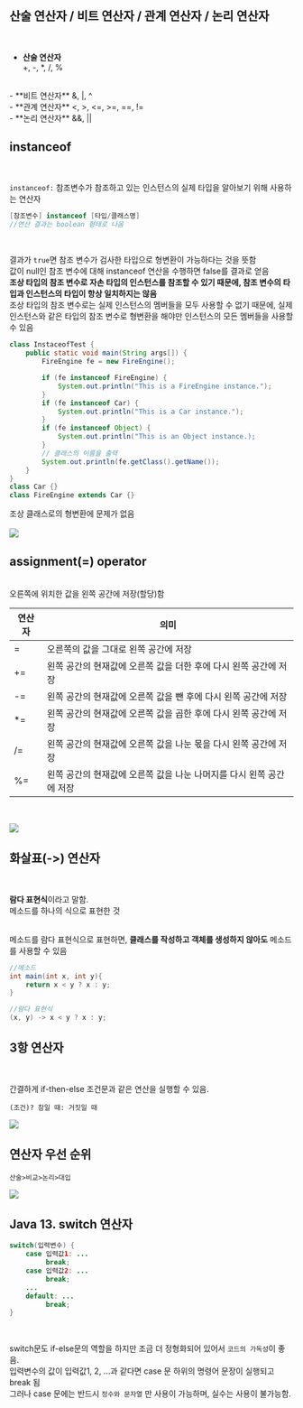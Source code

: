 ## 산술 연산자 / 비트 연산자 / 관계 연산자 / 논리 연산자
&nbsp;  

- **산술 연산자**  
+, -, *, /, %  
<br>
- **비트 연산자**  
&, |, ^  
<br>
- **관계 연산자**  
<, >, <=, >=, ==, !=  
<br>
- **논리 연산자**  
&&, ||  
<br>

## instanceof
<br>

`instanceof:` 참조변수가 참조하고 있는 인스턴스의 실제 타입을 알아보기 위해 사용하는 연산자  

```java
[참조변수] instanceof [타입/클래스명]
//연산 결과는 boolean 형태로 나옴
``` 
<br>

결과가 `true`면 참조 변수가 검사한 타입으로 형변환이 가능하다는 것을 뜻함  
값이 null인 참조 변수에 대해 instanceof 연산을 수행하면 false를 결과로 얻음  
**조상 타입의 참조 변수로 자손 타입의 인스턴스를 참조할 수 있기 때문에, 참조 변수의 타입과 인스턴스의 타입이 항상 일치하지는 않음**  
조상 타입의 참조 변수로는 실제 인스턴스의 멤버들을 모두 사용할 수 없기 때문에, 실제 인스턴스와 같은 타입의 참조 변수로 형변환을 해야만 인스턴스의 모든 멤버들을 사용할 수 있음

```java
class InstaceofTest {
    public static void main(String args[]) {
        FireEngine fe = new FireEngine();

        if (fe instanceof FireEngine) {
            System.out.println("This is a FireEngine instance.");
        }
        if (fe instanceof Car) {
            System.out.println("This is a Car instance.");
        }
        if (fe instanceof Object) {
            System.out.println("This is an Object instance.);
        }
        // 클래스의 이름을 출력
        System.out.println(fe.getClass().getName()); 
    }
}
class Car {}
class FireEngine extends Car {}
```

조상 클래스로의 형변환에 문제가 없음  
<br>
![](./assets/instanceof.png)

## assignment(=) operator
&nbsp;  
오른쪽에 위치한 값을 왼쪽 공간에 저장(할당)함

| 연산자 | 의미                                                                |
| ------ | -------------------------------------------------------------------- |
| =      | 오른쪽의 값을 그대로 왼쪽 공간에 저장                              |
| +=     | 왼쪽 공간의 현재값에 오른쪽 값을 더한 후에 다시 왼쪽 공간에 저장     |
| -=     | 왼쪽 공간의 현재값에 오른쪽 값을 뺀 후에 다시 왼쪽 공간에 저장       |
| *=     | 왼쪽 공간의 현재값에 오른쪽 값을 곱한 후에 다시 왼쪽 공간에 저장     |
| /=     | 왼쪽 공간의 현재값에 오른쪽 값을 나눈 몫을 다시 왼쪽 공간에 저장     |
| %=     | 왼쪽 공간의 현재값에 오른쪽 값을 나눈 나머지를 다시 왼쪽 공간에 저장 |
&nbsp;  

![](./assets/assignment.png)

## 화살표(->) 연산자
&nbsp;  

**람다 표현식**이라고 말함.  
메소드를 하나의 식으로 표현한 것  
<br>

메소드를 람다 표현식으로 표현하면, **클래스를 작성하고 객체를 생성하지 않아도** 메소드를 사용할 수 있음

```java
//메소드 
int main(int x, int y){
    return x < y ? x : y;
}

//람다 표현식
(x, y) -> x < y ? x : y;
```

## 3항 연산자
<br>

간결하게 if-then-else 조건문과 같은 연산을 실행할 수 있음.  
```
(조건)? 참일 때: 거짓일 때
```  

![](./assets/3.png)

## 연산자 우선 순위
```
산술>비교>논리>대입
```

![](./assets/priority.png)


## Java 13. switch 연산자

```java
switch(입력변수) {
    case 입력값1: ...
         break;
    case 입력값2: ...
         break;
    ...
    default: ...
         break;
}
```
<br>

switch문도 if-else문의 역할을 하지만 조금 더 정형화되어 있어서 `코드의 가독성`이 좋음.  
입력변수의 값이 입력값1, 2, ...과 같다면 case 문 하위의 명령어 문장이 실행되고 break 됨  
그러나 case 문에는 반드시 `정수와 문자열` 만 사용이 가능하며, 실수는 사용이 불가능함.